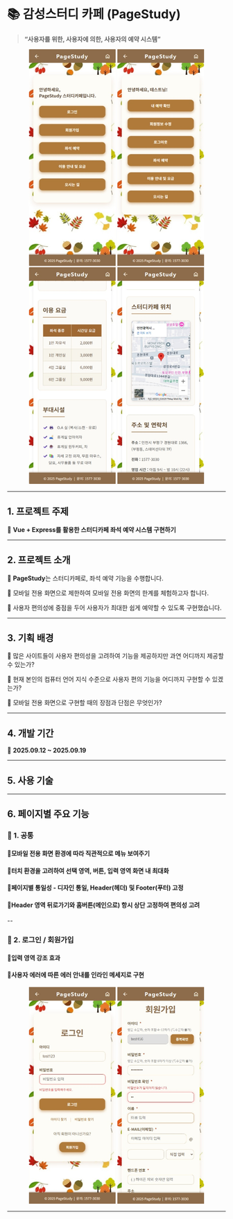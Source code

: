 # 📚 감성스터디 카페 (PageStudy)

> **“사용자를 위한, 사용자에 의한, 사용자의 예약 시스템”**

<p align="center">
  <img src="./media/readme1.jpg" alt="피드 작성 화면 1" width="200" height="500"/>
  <img src="./media/readme8.jpg" alt="피드 작성 화면 8" width="200" height="500"/>
  <img src="./media/readme2.jpg" alt="피드 작성 화면 2" width="200" height="500"/>
  <img src="./media/readme3.jpg" alt="피드 작성 화면 3" width="200" height="500"/>
</p>

---

## 1. 프로젝트 주제  

📝 **Vue + Express를 활용한 스터디카페 좌석 예약 시스템 구현하기**

---


## 2. 프로젝트 소개  

📝 **PageStudy**는 스터디카페로, 좌석 예약 기능을 수행합니다. 

📝 모바일 전용 화면으로 제한하여 모바일 전용 화면의 한계를 체험하고자 합니다.  

📝 사용자 편의성에 중점을 두어 사용자가 최대한 쉽게 예약할 수 있도록 구현했습니다.

---


## 3. 기획 배경

📝 많은 사이트들이 사용자 편의성을 고려하여 기능을 제공하지만 과연 어디까지 제공할 수 있는가?

📝 현재 본인의 컴퓨터 언어 지식 수준으로 사용자 편의 기능을 어디까지 구현할 수 있겠는가?

📝 모바일 전용 화면으로 구현할 때의 장점과 단점은 무엇인가?

---


## 4. 개발 기간  
📝 **2025.09.12 ~ 2025.09.19**

---


## 5. 사용 기술

---


## 6. 페이지별 주요 기능

### 📝 1. 공통
#### 📎모바일 전용 화면 환경에 따라 직관적으로 메뉴 보여주기
#### 📎터치 환경을 고려하여 선택 영역, 버튼, 입력 영역 화면 내 최대화
#### 📎페이지별 통일성 - 디자인 통일, Header(헤더) 및 Footer(푸터) 고정
#### 📎Header 영역 뒤로가기와 홈버튼(메인으로) 항시 상단 고정하여 편의성 고려
--
### 📝 2. 로그인 / 회원가입
#### 📎입력 영역 강조 효과
#### 📎사용자 에러에 따른 에러 안내를 인라인 메세지로 구현

<p align="center">
  <img src="./media/readme4.jpg" alt="피드 작성 화면 4" width="200" height="500"/>
  <img src="./media/readme5.jpg" alt="피드 작성 화면 5" width="200" height="500"/>
</p>

---


